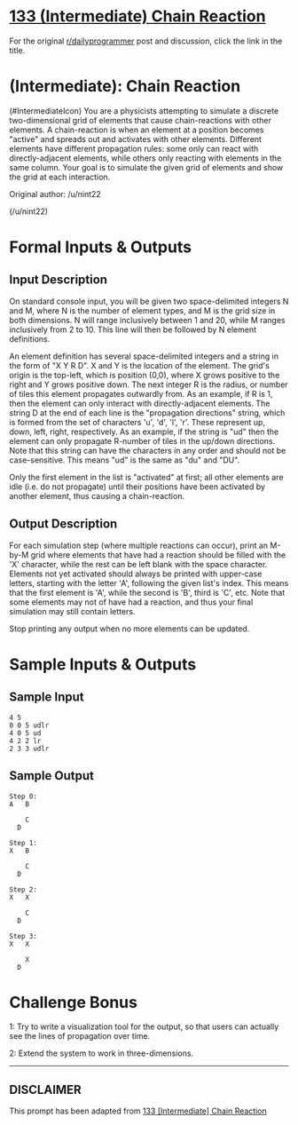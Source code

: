 # [133 (Intermediate) Chain Reaction](https://www.reddit.com/r/dailyprogrammer/comments/1m71k9/091113_challenge_133_intermediate_chain_reaction/)

For the original [r/dailyprogrammer](https://www.reddit.com/r/dailyprogrammer/) post and discussion, click the link in the title.

#  (Intermediate): Chain Reaction
(#IntermediateIcon)
You are a physicists attempting to simulate a discrete two-dimensional grid of elements that cause chain-reactions with other elements. A chain-reaction is when an element at a position becomes "active" and spreads out and activates with other elements. Different elements have different propagation rules: some only can react with directly-adjacent elements, while others only reacting with elements in the same column. Your goal is to simulate the given grid of elements and show the grid at each interaction.

Original author: /u/nint22

(/u/nint22)
# Formal Inputs & Outputs
## Input Description
On standard console input, you will be given two space-delimited integers N and M, where N is the number of element types, and M is the grid size in both dimensions. N will range inclusively between 1 and 20, while M ranges inclusively from 2 to 10. This line will then be followed by N element definitions.

An element definition has several space-delimited integers and a string in the form of "X Y R D". X and Y is the location of the element. The grid's origin is the top-left, which is position (0,0), where X grows positive to the right and Y grows positive down. The next integer R is the radius, or number of tiles this element propagates outwardly from. As an example, if R is 1, then the element can only interact with directly-adjacent elements. The string D at the end of each line is the "propagation directions" string, which is formed from the set of characters 'u', 'd', 'l', 'r'. These represent up, down, left, right, respectively. As an example, if the string is "ud" then the element can only propagate R-number of tiles in the up/down directions. Note that this string can have the characters in any order and should not be case-sensitive. This means "ud" is the same as "du" and "DU".

Only the first element in the list is "activated" at first; all other elements are idle (i.e. do not propagate) until their positions have been activated by another element, thus causing a chain-reaction.

## Output Description
For each simulation step (where multiple reactions can occur), print an M-by-M grid where elements that have had a reaction should be filled with the 'X' character, while the rest can be left blank with the space character. Elements not yet activated should always be printed with upper-case letters, starting with the letter 'A', following the given list's index. This means that the first element is 'A', while the second is 'B', third is 'C', etc. Note that some elements may not of have had a reaction, and thus your final simulation may still contain letters.

Stop printing any output when no more elements can be updated.

# Sample Inputs & Outputs
## Sample Input

```
4 5
0 0 5 udlr
4 0 5 ud
4 2 2 lr
2 3 3 udlr
```
## Sample Output

```
Step 0:
A   B

    C
  D  

Step 1:
X   B

    C
  D  

Step 2:
X   X

    C
  D  

Step 3:
X   X

    X
  D
```
# Challenge Bonus
1: Try to write a visualization tool for the output, so that users can actually see the lines of propagation over time.

2: Extend the system to work in three-dimensions.


----
## **DISCLAIMER**
This prompt has been adapted from [133 [Intermediate] Chain Reaction](https://www.reddit.com/r/dailyprogrammer/comments/1m71k9/091113_challenge_133_intermediate_chain_reaction/
)

